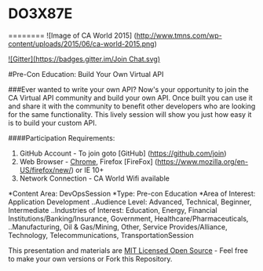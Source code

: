 # DO3X87E
========
![Image of CA World 2015] (http://www.tmns.com/wp-content/uploads/2015/06/ca-world-2015.png)

[![Gitter](https://badges.gitter.im/Join Chat.svg)](https://gitter.im/DevTestSolutions/DO3X87E?utm_source=badge&utm_medium=badge&utm_campaign=pr-badge&utm_content=badge)

#Pre-Con Education:  Build Your Own Virtual API

###Ever wanted to write your own API? Now's your opportunity to join the CA Virtual API community and build your own API. Once built you can use it and share it with the community to benefit other developers who are looking for the same functionality. This lively session will show you just how easy it is to build your custom API.

####Participation Requirements:
1. GitHub Account - To join goto [GitHub] (https://github.com/join)
2. Web Browser -  [Chrome](https://www.google.com/chrome/), Firefox [FireFox] (https://www.mozilla.org/en-US/firefox/new/) or IE 10+
3. Network Connection - CA World Wifi available

  *Content Area: DevOpsSession 
  *Type: Pre-con Education
  *Area of Interest: Application Development
..Audience Level: Advanced, Technical, Beginner, Intermediate
..Industries of Interest: Education, Energy, Financial Institutions/Banking/Insurance, Government, Healthcare/Pharmaceuticals, ..Manufacturing, Oil & Gas/Mining, Other, Service Provides/Alliance, Technology, Telecommunications, TransportationSession 

This presentation and materials are [MIT Licensed Open Source](https://github.com/DevTestSolutions/DO3X87E/blob/master/LICENSE) - Feel free to make your own versions or Fork this Repository.
